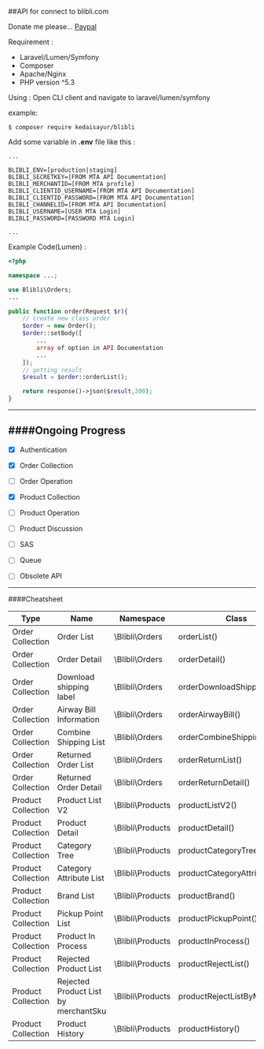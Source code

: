 ##API for connect to blibli.com

Donate me please...
[Paypal](https://www.paypal.me/andifauji)

Requirement :
* Laravel/Lumen/Symfony
* Composer
* Apache/Nginx
* PHP version ^5.3

Using :
Open CLI client and navigate to laravel/lumen/symfony

example:
```
$ composer require kedaisayur/blibli
```
Add some variable in **.env** file like this :
```ENV
...

BLIBLI_ENV=[production|staging]
BLIBLI_SECRETKEY=[FROM MTA API Documentation]
BLIBLI_MERCHANTID=[FROM MTA profile]
BLIBLI_CLIENTID_USERNAME=[FROM MTA API Documentation]
BLIBLI_CLIENTID_PASSWORD=[FROM MTA API Documentation]
BLIBLI_CHANNELID=[FROM MTA API Documentation]
BLIBLI_USERNAME=[USER MTA Login]
BLIBLI_PASSWORD=[PASSWORD MTA Login]

...
```

Example Code(Lumen) :
```php
<?php

namespace ...;

use Blibli\Orders;
...

public function order(Request $r){
	// create new class order
	$order = new Order();
    $order::setBody([
    	...
        array of option in API Documentation
        ...
    ]);
    // getting result
    $result = $order::orderList();

    return response()->json($result,200);
}

```
---
####Ongoing Progress
---
- [x] Authentication
- [x] Order Collection
- [ ] Order Operation
- [x] Product Collection
- [ ] Product Operation
- [ ] Product Discussion
- [ ] SAS
- [ ] Queue
- [ ] Obsolete API


---
####Cheatsheet

|   Type   | Name | Namespace | Class |
| -------- | -------- | ---- | ---|
|  Order Collection | Order List  | \Blibli\Orders | orderList() |
|  Order Collection | Order Detail | \Blibli\Orders | orderDetail() |
|  Order Collection | Download shipping label | \Blibli\Orders | orderDownloadShipping() |
|  Order Collection | Airway Bill Information  | \Blibli\Orders | orderAirwayBill() |
|  Order Collection | Combine Shipping List  | \Blibli\Orders | orderCombineShippingList() |
|  Order Collection | Returned Order List  | \Blibli\Orders | orderReturnList() |
|  Order Collection | Returned Order Detail  | \Blibli\Orders | orderReturnDetail() |
| Product Collection | Product List V2 | \Blibli\Products | productListV2() |
| Product Collection | Product Detail | \Blibli\Products | productDetail() |
| Product Collection | Category Tree | \Blibli\Products | productCategoryTree() |
| Product Collection | Category Attribute List | \Blibli\Products | productCategoryAttribute() |
| Product Collection | Brand List | \Blibli\Products | productBrand() |
| Product Collection | Pickup Point List | \Blibli\Products | productPickupPoint() |
| Product Collection | Product In Process | \Blibli\Products | productInProcess() |
| Product Collection | Rejected Product List | \Blibli\Products | productRejectList() |
| Product Collection | Rejected Product List by merchantSku | \Blibli\Products | productRejectListByMerchant() |
| Product Collection | Product History | \Blibli\Products | productHistory() |
